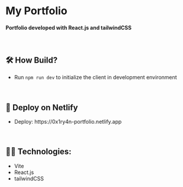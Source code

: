 <h1>My Portfolio</h1>

<h4>Portfolio developed with React.js and tailwindCSS</h4>

<br>

<h2>🛠️ How Build?</h2>
<ul>
  <li>Run <code>npm run dev</code> to initialize the client in development environment </li>
</ul>

<br>

<h2>🚀 Deploy on Netlify</h2>
<ul>
  <li>Deploy: https://0x1ry4n-portfolio.netlify.app</li>
</ul>

<br>

<h2>👨‍💻 Technologies:</h2>
<ul>
  <li> Vite </li>
  <li> React.js </li>
  <li> tailwindCSS </li>
</ul>

